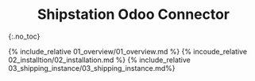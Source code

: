 <h1 align="center"> Shipstation Odoo Connector </h1>
{:.no_toc}

{% include_relative 01_overview/01_overview.md %}
{% incoude_relative 02_installtion/02_installation.md %}
{% include_relative 03_shipping_instance/03_shipping_instance.md%}
